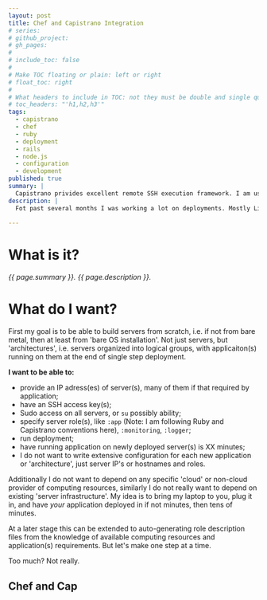 ```yaml
---
layout: post
title: Chef and Capistrano Integration
# series: 
# github_project: 
# gh_pages:
#
# include_toc: false
#
# Make TOC floating or plain: left or right
# float_toc: right
#
# What headers to include in TOC: not they must be double and single quoted
# toc_headers: "'h1,h2,h3'"
tags:
  - capistrano
  - chef
  - ruby
  - deployment
  - rails
  - node.js
  - configuration
  - development
published: true
summary: |
  Capistrano privides excellent remote SSH execution framework. I am using Capistrano to execute and deploy Chef roles and provide tools to access Capistrano configuration from inside Chef.
description: |
  Fot past several months I was working a lot on deployments. Mostly Linux infrastructure deployment and Ruby on Rails or Node.js bases applications deployments. Can this be combined? Can I deploy infra and app in single step? Why noy? There are solutions available on the net for integrating Chef and Capistrano, however I settled on my own.
  
---
```


# What is it? #

<em>{{ page.summary }}. {{ page.description }}.</em>

# What do I want? #

First my goal is to be able to build servers from scratch, i.e. if not from bare metal, then at least from 'bare OS installation'. Not just servers, but 'architectures', i.e. servers organized into logical groups, with applicaiton(s) running on them at the end of single step deployment.

**I want to be able to:**

- provide an IP adress(es) of server(s), many of them if that required by application;
- have an SSH access key(s);
- Sudo access on all servers, or `su` possibly ability;
- specify server role(s), like `:app` (Note: I am following Ruby and Capistrano conventions here), `:monitoring`, `:logger`;
- run deployment;
- have running application on newly deployed server(s) is XX minutes;
- I do not want to write extensive configuration for each new application or 'architecture', just server IP's or hostnames and roles.

Additionally I do not want to depend on any specific 'cloud' or non-cloud provider of computing resources, similarly I do not really want to depend on existing 'server infrastructure'. My idea is to bring my laptop to you, plug it in, and have *your* application deployed in if not minutes, then tens of minutes.

At a later stage this can be extended to auto-generating role description files from the knowledge of available computing resources and application(s) requirements. But let's make one step at a time.

Too much? Not really.

## Chef and Cap ##


